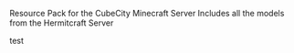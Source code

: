 Resource Pack for the CubeCity Minecraft Server
Includes all the models from the Hermitcraft Server

test